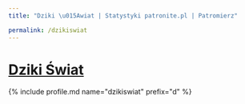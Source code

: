 ```yaml
---
title: "Dziki \u015Awiat | Statystyki patronite.pl | Patromierz"

permalink: /dzikiswiat
---
```


# [Dziki Świat](https://patronite.pl/dzikiswiat)

{% include profile.md name="dzikiswiat" prefix="d" %}
